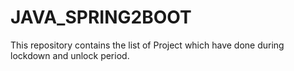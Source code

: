 # JAVA_SPRING2BOOT
This repository contains the list of Project which have done during lockdown and unlock period.
